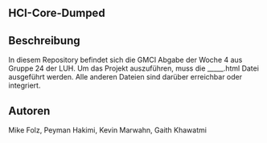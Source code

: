 ## HCI-Core-Dumped

## Beschreibung
In diesem Repository befindet sich die GMCI Abgabe der Woche 4 aus Gruppe 24 der LUH. Um das Projekt auszuführen, muss die _____.html Datei ausgeführt werden. Alle anderen Dateien sind darüber erreichbar oder integriert. 

## Autoren
Mike Folz, Peyman Hakimi, Kevin Marwahn, Gaith Khawatmi